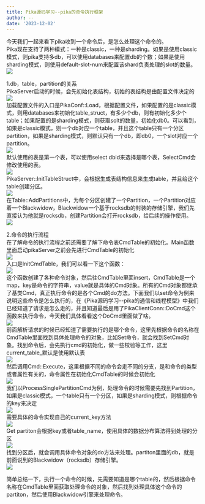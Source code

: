 ```yaml
---
title: Pika源码学习--pika的命令执行框架
author: --
date: '2023-12-02'
---
```

今天我们一起来看下pika收到一个命令后，是怎么处理这个命令的。  
Pika现在支持了两种模式：一种是classic，一种是sharding。如果是使用classic模式，则pika支持多db，可以使用databases来配置db的个数；如果是使用sharding模式，则使用default-slot-num来配置该shard负责处理的slot的数量。  
![](https://img2020.cnblogs.com/blog/1993880/202005/1993880-20200505173154849-1309685236.png)

1.db，table，partition的关系  
PikaServer启动的时候，会先初始化表结构，初始的表结构是由配置文件决定的  
![](https://img2020.cnblogs.com/blog/1993880/202005/1993880-20200505173200705-135712474.png)  
加载配置文件的入口是PikaConf::Load，根据配置文件，如果配置的是classic模式，则用databases来初始化table\_struct，有多少个db，则有初始化多少个table；如果配置的是sharding模式，则获取solt的数量，初始化db0。可以看到，如果是classic模式，则一个db对应一个table，并且这个table只有一个分区partition，如果是sharding模式，则默认只有一个db，即db0，一个slot对应一个partition。  
![](https://img2020.cnblogs.com/blog/1993880/202005/1993880-20200505173208258-323299003.png)  
默认使用的表是第一个表，可以使用select dbid来选择是哪个表，SelectCmd会修改使用的表。  
![](https://img2020.cnblogs.com/blog/1993880/202005/1993880-20200505173215240-1766332620.png)  
PikaServer::InitTableStruct中，会根据生成表结构信息来生成table，并且给这个table创建分区。  
![](https://img2020.cnblogs.com/blog/1993880/202005/1993880-20200505173225263-407563795.png)  
在Table::AddPartitions中，为每个分区创建了一个Partition，一个Partition对应着一个Blackwidow，Blackwidow一个基于rocksdb的封装的存储引擎，我们先直接认为他就是rocksdb，创建Partition会打开rocksdb，给后续的操作使用。  
![](https://img2020.cnblogs.com/blog/1993880/202005/1993880-20200505173233208-499438273.png)

2.命令的执行流程  
在了解命令的执行流程之前还需要了解下命令表CmdTable的初始化。Main函数里面启动pikaServer之前会先进行CmdTable的初始化  
![](https://img2020.cnblogs.com/blog/1993880/202005/1993880-20200505173241762-650525870.png)  
入口是InitCmdTable，我们可以看一下这个函数：  
![](https://img2020.cnblogs.com/blog/1993880/202005/1993880-20200505173247483-619752696.png)  
这个函数创建了各种命令对象，然后往CmdTable里面insert，CmdTable是一个map，key是命令的字符串，value就是具体的Cmd对象。所有的Cmd对象都继承了基类Cmd，真正执行命令的是各个Cmd的do方法。下面我们以set命令为例来说明这些命令是怎么执行的，在《Pika源码学习--pika的通信和线程模型》中我们已经知道了请求是怎么走的，并且知道最后是用了PikaClientConn::DoCmd这个函数来执行命令，今天我们具体看看这个DoCmd里面做了啥。  
![](https://img2020.cnblogs.com/blog/1993880/202005/1993880-20200505173254530-692702754.png)  
前面解析请求的时候已经知道了需要执行的是哪个命令，这里先根据命令的名称在CmdTable里面找到具体处理命令的对象，比如Set命令，就会找到SetCmd对象。找到命令后，会先执行cmd的初始化，做一些校验等工作，这里current\_table\_默认是使用默认表  
![](https://img2020.cnblogs.com/blog/1993880/202005/1993880-20200505173300142-2053623532.png)  
然后调用Cmd::Execute，这里根据不同的命令会走不同的分支，是和命令的类型或者属性有关的，命令属性在初始化CmdTable的时候会初始化  
![](https://img2020.cnblogs.com/blog/1993880/202005/1993880-20200505173307740-429320576.png)  
我们以ProcessSinglePartitionCmd为例，处理命令的时候需要先找到Partition，如果是classic模式，一个table只有一个分区，如果是sharding模式，则根据命令的key来决定  
![](https://img2020.cnblogs.com/blog/1993880/202005/1993880-20200505173316168-2103176629.png)  
需要具体的命令实现自己的current\_key方法  
![](https://img2020.cnblogs.com/blog/1993880/202005/1993880-20200505173322121-1115097552.png)  
Get partiton会根据key或者table\_name，使用具体的数据分布算法得到处理的分区  
![](https://img2020.cnblogs.com/blog/1993880/202005/1993880-20200505173331501-1640762097.png)  
找到分区后，就会调用具体命令对象的do方法来处理。partiton里面的db，就是前面说到的Blackwidow（rocksdb）存储引擎。  
![](https://img2020.cnblogs.com/blog/1993880/202005/1993880-20200505173343320-1967107082.png)

简单总结一下，执行一个命令的时候，先需要知道是哪个table的，然后根据命令名称在CmdTable里面获取处理命令的对象，然后找到处理具体这个命令的partiton，然后使用Blackwidow引擎来处理命令。